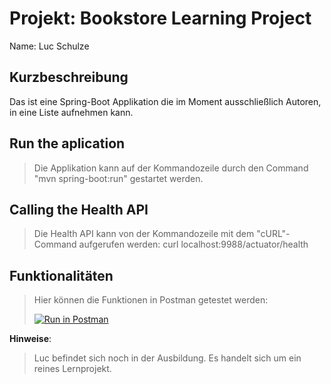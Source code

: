 # Projekt: Bookstore Learning Project 

Name: Luc Schulze



## Kurzbeschreibung
Das ist eine Spring-Boot Applikation die im Moment ausschließlich Autoren, in eine Liste aufnehmen kann.

## Run the aplication
> Die Applikation kann auf der Kommandozeile durch den Command "mvn spring-boot:run" gestartet werden.

## Calling the Health API
> Die Health API kann von der Kommandozeile mit dem "cURL"-Command aufgerufen werden:
curl localhost:9988/actuator/health

## Funktionalitäten
>Hier können die Funktionen in Postman getestet werden:
> 
> [![Run in Postman](https://run.pstmn.io/button.svg)](https://app.getpostman.com/run-collection/906b21bc234cd0b2876e?action=collection%2Fimport)

**Hinweise**:
> Luc befindet sich noch in der Ausbildung. Es handelt sich um ein reines Lernprojekt.
